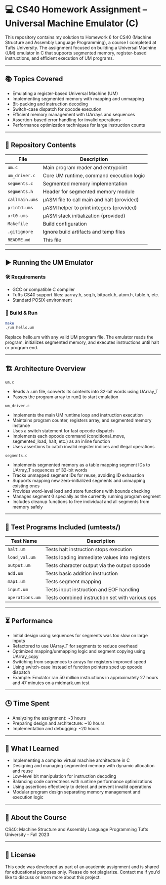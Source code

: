 # 💻 CS40 Homework Assignment – Universal Machine Emulator (C)
This repository contains my solution to Homework 6 for CS40 (Machine Structure and Assembly Language Programming), a course I completed at Tufts University. The assignment focused on building a Universal Machine (UM) emulator in C that supports segmented memory, register-based instructions, and efficient execution of UM programs.

---

## 📚 Topics Covered

- Emulating a register-based Universal Machine (UM)
- Implementing segmented memory with mapping and unmapping
- Bit-packing and instruction decoding
- Switch-case dispatch for opcode execution
- Efficient memory management with UArrays and sequences
- Assertion-based error handling for invalid operations
- Performance optimization techniques for large instruction counts

---

## 📂 Repository Contents
| File | Description |
|------|-------------|
| `um.c` | Main program reader and entrypoint |
| `um_driver.c` | Core UM runtime, command execution logic |
| `segments.c` |	Segmented memory implementation |
| `segments.h` | Header for segmented memory module |
| `callmain.ums` | μASM file to call main and halt (provided) |
| `printd.ums` | μASM helper to print integers (provided) |
| `urt0.ums` | μASM stack initialization (provided) |
| `Makefile` | Build configuration |
| `.gitignore` | Ignore build artifacts and temp files |
| `README.md` | This file |

---

## ▶️ Running the UM Emulator

### 🛠 Requirements

- GCC or compatible C compiler
- Tufts CS40 support files: uarray.h, seq.h, bitpack.h, atom.h, table.h, etc.
- Standard POSIX environment

### 🔧 Build & Run
```bash
make
./um hello.um
```

Replace hello.um with any valid UM program file. The emulator reads the program, initializes segmented memory, and executes instructions until halt or program end.

---

## 🏗 Architecture Overview
`um.c`

- Reads a .um file, converts its contents into 32-bit words using UArray_T
- Passes the program array to run() to start emulation

`um_driver.c`

- Implements the main UM runtime loop and instruction execution
- Maintains program counter, registers array, and segmented memory instance
- Uses a switch statement for fast opcode dispatch
- Implements each opcode command (conditional_move, segmented_load, halt, etc.) as an inline function
- Uses assertions to catch invalid register indices and illegal operations

`segments.c`

- Implements segmented memory as a table mapping segment IDs to UArray_T sequences of 32-bit words
- Tracks unmapped segment IDs for reuse, avoiding ID exhaustion
- Supports mapping new zero-initialized segments and unmapping existing ones
- Provides word-level load and store functions with bounds checking
- Manages segment 0 specially as the currently running program segment
- Includes cleanup functions to free individual and all segments from memory safely

---

## 🧪 Test Programs Included (umtests/)

| Test Name | Description |
|------|-------------|
| `halt.um` |	Tests halt instruction stops execution |
| `load_val.um` | Tests loading immediate values into registers |
| `output.um`	| Tests character output via the output opcode |
| `add.um` | Tests basic addition instruction |
| `map1.um` | Tests segment mapping |
| `input.um` | Tests input instruction and EOF handling |
| `operations.um`| Tests combined instruction set with various ops |

---

## ⏳ Performance

- Initial design using sequences for segments was too slow on large inputs
- Refactored to use UArray_T for segments to reduce overhead
- Optimized mapping/unmapping logic and segment copying using UArray_copy
- Switching from sequences to arrays for registers improved speed
- Using switch-case instead of function pointers sped up opcode dispatch
- Example: Emulator ran 50 million instructions in approximately 27 hours and 47 minutes on a midmark.um test

---

## 🕒 Time Spent

- Analyzing the assignment: ~3 hours
- Preparing design and architecture: ~10 hours
- Implementation and debugging: ~20 hours

---

## 🧠 What I Learned
- Implementing a complex virtual machine architecture in C
- Designing and managing segmented memory with dynamic allocation and reuse
- Low-level bit manipulation for instruction decoding
- Balancing code correctness with runtime performance optimizations
- Using assertions effectively to detect and prevent invalid operations
- Modular program design separating memory management and execution logic

---

## 🏫 About the Course
CS40: Machine Structure and Assembly Language Programming
Tufts University – Fall 2023

---

## 📄 License
This code was developed as part of an academic assignment and is shared for educational purposes only. Please do not plagiarize. Contact me if you'd like to discuss or learn more about this project.

